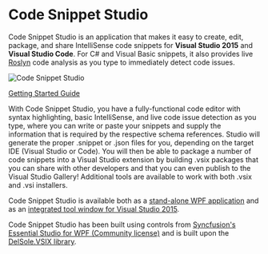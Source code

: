 # Code Snippet Studio

Code Snippet Studio is an application that makes it easy to create, edit, package, and share IntelliSense code snippets for **Visual Studio 2015** and **Visual Studio Code**. For C# and Visual Basic snippets, it also provides live [Roslyn](https://github.com/dotnet/roslyn) code analysis as you type to immediately detect code issues.

![Code Snippet Studio](http://www.visual-basic.it/Portals/0/Contents/thumb/CodeSnippetStudio.jpg)

[Getting Started Guide](https://github.com/AlessandroDelSole/CodeSnippetStudio/blob/master/CodeSnippetStudio_StandAlone/Assets/Code_Snippet_Studio_User_Guide.pdf)

With Code Snippet Studio, you have a fully-functional code editor with syntax highlighting, basic IntelliSense, and live code issue detection as you type, where you can write or paste your snippets and supply the information that is required by the respective schema references. Studio will generate the proper .snippet or .json files for you, depending on the target IDE (Visual Studio or Code). You will then be able to package a number of code snippets into a Visual Studio extension by building .vsix packages that you can share with other developers and that you can even publish to the Visual Studio Gallery! Additional tools are available to work with both .vsix and .vsi installers.

Code Snippet Studio is available both as a [stand-alone WPF application](https://codesnippetstudio.codeplex.com/downloads/get/clickOnce/CodeSnippetStudio.application) and as an [integrated tool window for Visual Studio 2015](https://visualstudiogallery.msdn.microsoft.com/803e021c-fce2-4637-a05d-bb078cffc492).

Code Snippet Studio has been built using controls from [Syncfusion's Essential Studio for WPF (Community license)](https://www.syncfusion.com/products/communitylicense) and is built upon the [DelSole.VSIX library](https://github.com/AlessandroDelSole/delsolevsix).
